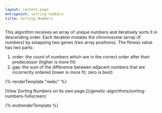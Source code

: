 ```yaml
---
layout: content-page
entrypoint: sorting-numbers
title: Sorting Numbers
---
```


This algorithm receives an array of unique numbers and iteratively sorts it in descending order.
Each iteration mutates the chromosome (array of numbers) by swapping two genes (two array
positions). The fitness value has two parts:

1. order: the count of numbers which are in the correct order after their predecessor (higher is
   more fit)
2. gap: the sum of the difference between adjacent numbers that are incorrectly ordered (lower is
   more fit; zero is best)

{% renderTemplate "webc" %}

<interactive-embed src="/genetic-algorithms/sorting-numbers-fullscreen" title="Sorting Numbers">
  [View Sorting Numbers on its own page.](/genetic-algorithms/sorting-numbers-fullscreen)
</interactive-embed>

{% endrenderTemplate %}
